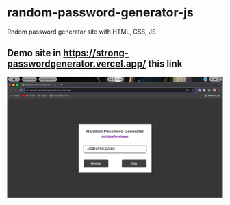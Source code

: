 # random-password-generator-js
Rndom password generator site with HTML, CSS, JS

## Demo site in https://strong-passwordgenerator.vercel.app/ this link

![demo](./.medias/demo.png)